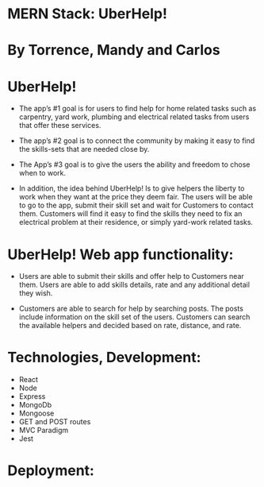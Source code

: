 # MERN Stack: UberHelp!

# By Torrence, Mandy and Carlos

# UberHelp! 
* The app’s #1 goal is for users to find help for home related tasks such as carpentry, yard work, plumbing and electrical related tasks from users that offer these services.

* The app’s #2 goal is to connect the community by making it easy to find the skills-sets that are needed close by.

* The App’s #3 goal is to give the users the ability and freedom to chose when to work. 

* In addition, the idea behind UberHelp! Is to give helpers the liberty to work when they want at the price they deem fair. The users will be able to go to the app, submit their skill set and wait for Customers to contact them. Customers will find it easy to find the skills they need to fix an electrical problem at their residence, or simply yard-work related tasks.

# UberHelp! Web app functionality:

* Users are able to submit their skills and offer help to Customers near them. Users are able to add skills details, rate and any additional detail they wish.

* Customers are able to search for help by searching posts. The posts include information on the skill set of the users. Customers can search the available helpers and decided based on rate, distance, and rate.

# Technologies, Development:

* React
* Node
* Express
* MongoDb
* Mongoose
* GET and POST routes
* MVC Paradigm
* Jest

# Deployment: 